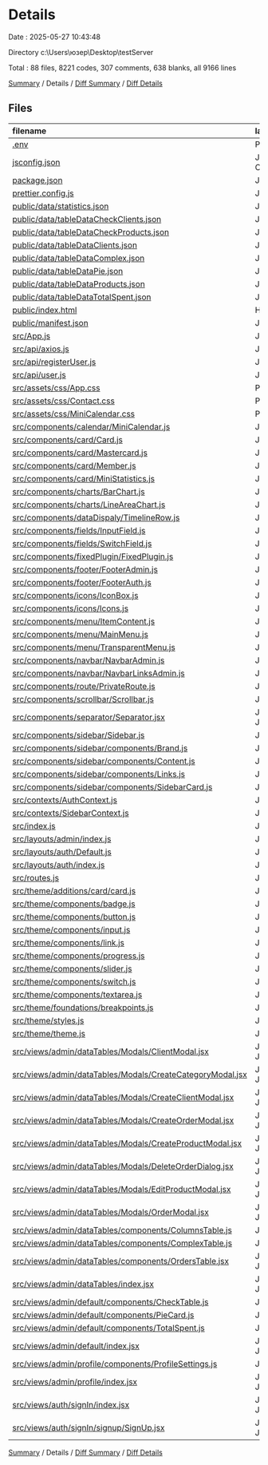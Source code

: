 # Details

Date : 2025-05-27 10:43:48

Directory c:\\Users\\юзер\\Desktop\\testServer

Total : 88 files,  8221 codes, 307 comments, 638 blanks, all 9166 lines

[Summary](results.md) / Details / [Diff Summary](diff.md) / [Diff Details](diff-details.md)

## Files
| filename | language | code | comment | blank | total |
| :--- | :--- | ---: | ---: | ---: | ---: |
| [.env](/.env) | Properties | 1 | 0 | 0 | 1 |
| [jsconfig.json](/jsconfig.json) | JSON with Comments | 8 | 0 | 1 | 9 |
| [package.json](/package.json) | JSON | 76 | 0 | 1 | 77 |
| [prettier.config.js](/prettier.config.js) | JavaScript | 4 | 0 | 1 | 5 |
| [public/data/statistics.json](/public/data/statistics.json) | JSON | 6 | 0 | 1 | 7 |
| [public/data/tableDataCheckClients.json](/public/data/tableDataCheckClients.json) | JSON | 52 | 0 | 0 | 52 |
| [public/data/tableDataCheckProducts.json](/public/data/tableDataCheckProducts.json) | JSON | 52 | 0 | 0 | 52 |
| [public/data/tableDataClients.json](/public/data/tableDataClients.json) | JSON | 7 | 0 | 1 | 8 |
| [public/data/tableDataComplex.json](/public/data/tableDataComplex.json) | JSON | 26 | 0 | 2 | 28 |
| [public/data/tableDataPie.json](/public/data/tableDataPie.json) | JSON | 22 | 0 | 1 | 23 |
| [public/data/tableDataProducts.json](/public/data/tableDataProducts.json) | JSON | 7 | 0 | 1 | 8 |
| [public/data/tableDataTotalSpent.json](/public/data/tableDataTotalSpent.json) | JSON | 30 | 0 | 1 | 31 |
| [public/index.html](/public/index.html) | HTML | 16 | 1 | 1 | 18 |
| [public/manifest.json](/public/manifest.json) | JSON | 15 | 0 | 1 | 16 |
| [src/App.js](/src/App.js) | JavaScript | 39 | 3 | 5 | 47 |
| [src/api/axios.js](/src/api/axios.js) | JavaScript | 8 | 0 | 2 | 10 |
| [src/api/registerUser.js](/src/api/registerUser.js) | JavaScript | 4 | 0 | 1 | 5 |
| [src/api/user.js](/src/api/user.js) | JavaScript | 8 | 0 | 2 | 10 |
| [src/assets/css/App.css](/src/assets/css/App.css) | PostCSS | 7 | 0 | 3 | 10 |
| [src/assets/css/Contact.css](/src/assets/css/Contact.css) | PostCSS | 3 | 0 | 0 | 3 |
| [src/assets/css/MiniCalendar.css](/src/assets/css/MiniCalendar.css) | PostCSS | 152 | 2 | 4 | 158 |
| [src/components/calendar/MiniCalendar.js](/src/components/calendar/MiniCalendar.js) | JavaScript | 31 | 2 | 2 | 35 |
| [src/components/card/Card.js](/src/components/card/Card.js) | JavaScript | 11 | 0 | 3 | 14 |
| [src/components/card/Mastercard.js](/src/components/card/Mastercard.js) | JavaScript | 51 | 4 | 5 | 60 |
| [src/components/card/Member.js](/src/components/card/Member.js) | JavaScript | 50 | 3 | 4 | 57 |
| [src/components/card/MiniStatistics.js](/src/components/card/MiniStatistics.js) | JavaScript | 56 | 4 | 4 | 64 |
| [src/components/charts/BarChart.js](/src/components/charts/BarChart.js) | JavaScript | 29 | 0 | 5 | 34 |
| [src/components/charts/LineAreaChart.js](/src/components/charts/LineAreaChart.js) | JavaScript | 29 | 0 | 6 | 35 |
| [src/components/dataDispaly/TimelineRow.js](/src/components/dataDispaly/TimelineRow.js) | JavaScript | 2 | 32 | 3 | 37 |
| [src/components/fields/InputField.js](/src/components/fields/InputField.js) | JavaScript | 40 | 3 | 3 | 46 |
| [src/components/fields/SwitchField.js](/src/components/fields/SwitchField.js) | JavaScript | 103 | 2 | 2 | 107 |
| [src/components/fixedPlugin/FixedPlugin.js](/src/components/fixedPlugin/FixedPlugin.js) | JavaScript | 36 | 2 | 3 | 41 |
| [src/components/footer/FooterAdmin.js](/src/components/footer/FooterAdmin.js) | JavaScript | 69 | 1 | 2 | 72 |
| [src/components/footer/FooterAuth.js](/src/components/footer/FooterAuth.js) | JavaScript | 67 | 1 | 3 | 71 |
| [src/components/icons/IconBox.js](/src/components/icons/IconBox.js) | JavaScript | 14 | 0 | 3 | 17 |
| [src/components/icons/Icons.js](/src/components/icons/Icons.js) | JavaScript | 605 | 2 | 33 | 640 |
| [src/components/menu/ItemContent.js](/src/components/menu/ItemContent.js) | JavaScript | 39 | 1 | 2 | 42 |
| [src/components/menu/MainMenu.js](/src/components/menu/MainMenu.js) | JavaScript | 80 | 0 | 3 | 83 |
| [src/components/menu/TransparentMenu.js](/src/components/menu/TransparentMenu.js) | JavaScript | 133 | 4 | 6 | 143 |
| [src/components/navbar/NavbarAdmin.js](/src/components/navbar/NavbarAdmin.js) | JavaScript | 72 | 1 | 9 | 82 |
| [src/components/navbar/NavbarLinksAdmin.js](/src/components/navbar/NavbarLinksAdmin.js) | JavaScript | 230 | 5 | 4 | 239 |
| [src/components/route/PrivateRoute.js](/src/components/route/PrivateRoute.js) | JavaScript | 7 | 0 | 4 | 11 |
| [src/components/scrollbar/Scrollbar.js](/src/components/scrollbar/Scrollbar.js) | JavaScript | 36 | 0 | 2 | 38 |
| [src/components/separator/Separator.jsx](/src/components/separator/Separator.jsx) | JavaScript JSX | 11 | 0 | 4 | 15 |
| [src/components/sidebar/Sidebar.js](/src/components/sidebar/Sidebar.js) | JavaScript | 106 | 8 | 11 | 125 |
| [src/components/sidebar/components/Brand.js](/src/components/sidebar/components/Brand.js) | JavaScript | 14 | 3 | 6 | 23 |
| [src/components/sidebar/components/Content.js](/src/components/sidebar/components/Content.js) | JavaScript | 25 | 4 | 5 | 34 |
| [src/components/sidebar/components/Links.js](/src/components/sidebar/components/Links.js) | JavaScript | 83 | 5 | 7 | 95 |
| [src/components/sidebar/components/SidebarCard.js](/src/components/sidebar/components/SidebarCard.js) | JavaScript | 42 | 3 | 8 | 53 |
| [src/contexts/AuthContext.js](/src/contexts/AuthContext.js) | JavaScript | 25 | 0 | 7 | 32 |
| [src/contexts/SidebarContext.js](/src/contexts/SidebarContext.js) | JavaScript | 2 | 0 | 2 | 4 |
| [src/index.js](/src/index.js) | JavaScript | 11 | 0 | 4 | 15 |
| [src/layouts/admin/index.js](/src/layouts/admin/index.js) | JavaScript | 166 | 5 | 3 | 174 |
| [src/layouts/auth/Default.js](/src/layouts/auth/Default.js) | JavaScript | 69 | 5 | 5 | 79 |
| [src/layouts/auth/index.js](/src/layouts/auth/index.js) | JavaScript | 64 | 6 | 7 | 77 |
| [src/routes.js](/src/routes.js) | JavaScript | 53 | 3 | 6 | 62 |
| [src/theme/additions/card/card.js](/src/theme/additions/card/card.js) | JavaScript | 24 | 0 | 2 | 26 |
| [src/theme/components/badge.js](/src/theme/components/badge.js) | JavaScript | 32 | 0 | 1 | 33 |
| [src/theme/components/button.js](/src/theme/components/button.js) | JavaScript | 104 | 0 | 1 | 105 |
| [src/theme/components/input.js](/src/theme/components/input.js) | JavaScript | 200 | 14 | 9 | 223 |
| [src/theme/components/link.js](/src/theme/components/link.js) | JavaScript | 24 | 0 | 2 | 26 |
| [src/theme/components/progress.js](/src/theme/components/progress.js) | JavaScript | 42 | 0 | 2 | 44 |
| [src/theme/components/slider.js](/src/theme/components/slider.js) | JavaScript | 14 | 8 | 2 | 24 |
| [src/theme/components/switch.js](/src/theme/components/switch.js) | JavaScript | 35 | 0 | 2 | 37 |
| [src/theme/components/textarea.js](/src/theme/components/textarea.js) | JavaScript | 53 | 0 | 3 | 56 |
| [src/theme/foundations/breakpoints.js](/src/theme/foundations/breakpoints.js) | JavaScript | 10 | 0 | 2 | 12 |
| [src/theme/styles.js](/src/theme/styles.js) | JavaScript | 97 | 0 | 1 | 98 |
| [src/theme/theme.js](/src/theme/theme.js) | JavaScript | 25 | 0 | 1 | 26 |
| [src/views/admin/dataTables/Modals/ClientModal.jsx](/src/views/admin/dataTables/Modals/ClientModal.jsx) | JavaScript JSX | 42 | 0 | 3 | 45 |
| [src/views/admin/dataTables/Modals/CreateCategoryModal.jsx](/src/views/admin/dataTables/Modals/CreateCategoryModal.jsx) | JavaScript JSX | 69 | 0 | 5 | 74 |
| [src/views/admin/dataTables/Modals/CreateClientModal.jsx](/src/views/admin/dataTables/Modals/CreateClientModal.jsx) | JavaScript JSX | 108 | 0 | 5 | 113 |
| [src/views/admin/dataTables/Modals/CreateOrderModal.jsx](/src/views/admin/dataTables/Modals/CreateOrderModal.jsx) | JavaScript JSX | 290 | 4 | 20 | 314 |
| [src/views/admin/dataTables/Modals/CreateProductModal.jsx](/src/views/admin/dataTables/Modals/CreateProductModal.jsx) | JavaScript JSX | 190 | 5 | 16 | 211 |
| [src/views/admin/dataTables/Modals/DeleteOrderDialog.jsx](/src/views/admin/dataTables/Modals/DeleteOrderDialog.jsx) | JavaScript JSX | 73 | 0 | 6 | 79 |
| [src/views/admin/dataTables/Modals/EditProductModal.jsx](/src/views/admin/dataTables/Modals/EditProductModal.jsx) | JavaScript JSX | 217 | 4 | 14 | 235 |
| [src/views/admin/dataTables/Modals/OrderModal.jsx](/src/views/admin/dataTables/Modals/OrderModal.jsx) | JavaScript JSX | 28 | 1 | 4 | 33 |
| [src/views/admin/dataTables/components/ColumnsTable.js](/src/views/admin/dataTables/components/ColumnsTable.js) | JavaScript | 726 | 2 | 46 | 774 |
| [src/views/admin/dataTables/components/ComplexTable.js](/src/views/admin/dataTables/components/ComplexTable.js) | JavaScript | 447 | 9 | 33 | 489 |
| [src/views/admin/dataTables/components/OrdersTable.jsx](/src/views/admin/dataTables/components/OrdersTable.jsx) | JavaScript JSX | 955 | 24 | 68 | 1,047 |
| [src/views/admin/dataTables/index.jsx](/src/views/admin/dataTables/index.jsx) | JavaScript JSX | 133 | 6 | 21 | 160 |
| [src/views/admin/default/components/CheckTable.js](/src/views/admin/default/components/CheckTable.js) | JavaScript | 137 | 2 | 11 | 150 |
| [src/views/admin/default/components/PieCard.js](/src/views/admin/default/components/PieCard.js) | JavaScript | 77 | 4 | 14 | 95 |
| [src/views/admin/default/components/TotalSpent.js](/src/views/admin/default/components/TotalSpent.js) | JavaScript | 169 | 2 | 16 | 187 |
| [src/views/admin/default/index.jsx](/src/views/admin/default/index.jsx) | JavaScript JSX | 123 | 1 | 18 | 142 |
| [src/views/admin/profile/components/ProfileSettings.js](/src/views/admin/profile/components/ProfileSettings.js) | JavaScript | 194 | 1 | 27 | 222 |
| [src/views/admin/profile/index.jsx](/src/views/admin/profile/index.jsx) | JavaScript JSX | 14 | 96 | 10 | 120 |
| [src/views/auth/signIn/index.jsx](/src/views/auth/signIn/index.jsx) | JavaScript JSX | 207 | 6 | 21 | 234 |
| [src/views/auth/signIn/signup/SignUp.jsx](/src/views/auth/signIn/signup/SignUp.jsx) | JavaScript JSX | 358 | 3 | 37 | 398 |

[Summary](results.md) / Details / [Diff Summary](diff.md) / [Diff Details](diff-details.md)